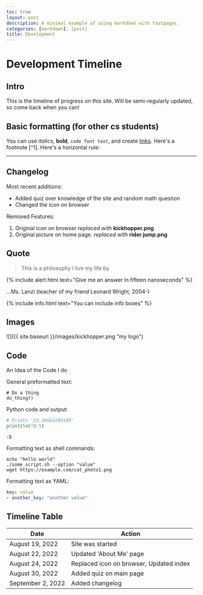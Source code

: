 ```yaml
---
toc: true
layout: post
description: A minimal example of using markdown with fastpages.
categories: [markdown], [post]
title: Development
---
```

# Development Timeline

## Intro

This is the timeline of progress on this site. Will be semi-regularly updated, so come back when you can!
## Basic formatting (for other cs students)

You can use *italics*, **bold**, `code font text`, and create [links](https://en.wikipedia.org/wiki/Alan_Turing). Here's a footnote [^1]. Here's a horizontal rule:

---

## Changelog

Most recent additions:

- Added quiz over knowledge of the site and random math question
- Changed the icon on browser

Removed Features:

1. Original icon on browser *replaced with* **kickhopper.png**
1. Original picture on home page. *replaced with* **rider jump.png**

## Quote

> This is a philosophy I live my life by

{% include alert.html text="Give me an answer in fifteen nanoseconds" %}

...Ms. Lanzi (teacher of my friend Leonard Wright, 2004-)

{% include info.html text="You can include info boxes" %}

## Images

![]({{ site.baseurl }}/images/kickhopper.png "my logo")

## Code

An Idea of the Code I do 

General preformatted text:

    # Do a thing
    do_thing()

Python code and output:

```python
# Prints '23.36664289109'
print(546^0.5)
```

    :D

Formatting text as shell commands:

```shell
echo "hello world"
./some_script.sh --option "value"
wget https://example.com/cat_photo1.png
```

Formatting text as YAML:

```yaml
key: value
- another_key: "another value"
```


## Timeline Table

| Date | Action |
|-|-|
| August 19, 2022 | Site was started |
| August 22, 2022 | Updated 'About Me' page |
| August 24, 2022 | Replaced icon on browser, Updated index |
| August 30, 2022 | Added quiz on main page |
| September 2, 2022 | Added changelog |
